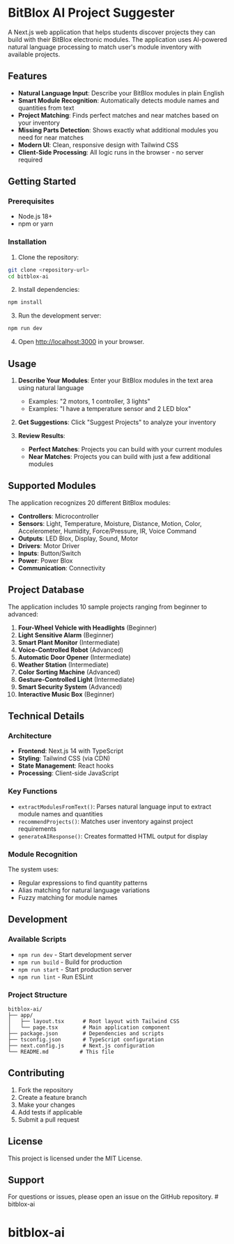 # BitBlox AI Project Suggester

A Next.js web application that helps students discover projects they can build with their BitBlox electronic modules. The application uses AI-powered natural language processing to match user's module inventory with available projects.

## Features

- **Natural Language Input**: Describe your BitBlox modules in plain English
- **Smart Module Recognition**: Automatically detects module names and quantities from text
- **Project Matching**: Finds perfect matches and near matches based on your inventory
- **Missing Parts Detection**: Shows exactly what additional modules you need for near matches
- **Modern UI**: Clean, responsive design with Tailwind CSS
- **Client-Side Processing**: All logic runs in the browser - no server required

## Getting Started

### Prerequisites

- Node.js 18+ 
- npm or yarn

### Installation

1. Clone the repository:
```bash
git clone <repository-url>
cd bitblox-ai
```

2. Install dependencies:
```bash
npm install
```

3. Run the development server:
```bash
npm run dev
```

4. Open [http://localhost:3000](http://localhost:3000) in your browser.

## Usage

1. **Describe Your Modules**: Enter your BitBlox modules in the text area using natural language
   - Examples: "2 motors, 1 controller, 3 lights"
   - Examples: "I have a temperature sensor and 2 LED blox"

2. **Get Suggestions**: Click "Suggest Projects" to analyze your inventory

3. **Review Results**: 
   - **Perfect Matches**: Projects you can build with your current modules
   - **Near Matches**: Projects you can build with just a few additional modules

## Supported Modules

The application recognizes 20 different BitBlox modules:

- **Controllers**: Microcontroller
- **Sensors**: Light, Temperature, Moisture, Distance, Motion, Color, Accelerometer, Humidity, Force/Pressure, IR, Voice Command
- **Outputs**: LED Blox, Display, Sound, Motor
- **Drivers**: Motor Driver
- **Inputs**: Button/Switch
- **Power**: Power Blox
- **Communication**: Connectivity

## Project Database

The application includes 10 sample projects ranging from beginner to advanced:

1. **Four-Wheel Vehicle with Headlights** (Beginner)
2. **Light Sensitive Alarm** (Beginner)
3. **Smart Plant Monitor** (Intermediate)
4. **Voice-Controlled Robot** (Advanced)
5. **Automatic Door Opener** (Intermediate)
6. **Weather Station** (Intermediate)
7. **Color Sorting Machine** (Advanced)
8. **Gesture-Controlled Light** (Intermediate)
9. **Smart Security System** (Advanced)
10. **Interactive Music Box** (Beginner)

## Technical Details

### Architecture

- **Frontend**: Next.js 14 with TypeScript
- **Styling**: Tailwind CSS (via CDN)
- **State Management**: React hooks
- **Processing**: Client-side JavaScript

### Key Functions

- `extractModulesFromText()`: Parses natural language input to extract module names and quantities
- `recommendProjects()`: Matches user inventory against project requirements
- `generateAIResponse()`: Creates formatted HTML output for display

### Module Recognition

The system uses:
- Regular expressions to find quantity patterns
- Alias matching for natural language variations
- Fuzzy matching for module names

## Development

### Available Scripts

- `npm run dev` - Start development server
- `npm run build` - Build for production
- `npm run start` - Start production server
- `npm run lint` - Run ESLint

### Project Structure

```
bitblox-ai/
├── app/
│   ├── layout.tsx      # Root layout with Tailwind CSS
│   └── page.tsx        # Main application component
├── package.json        # Dependencies and scripts
├── tsconfig.json       # TypeScript configuration
├── next.config.js      # Next.js configuration
└── README.md          # This file
```

## Contributing

1. Fork the repository
2. Create a feature branch
3. Make your changes
4. Add tests if applicable
5. Submit a pull request

## License

This project is licensed under the MIT License.

## Support

For questions or issues, please open an issue on the GitHub repository. # bitblox-ai
# bitblox-ai
